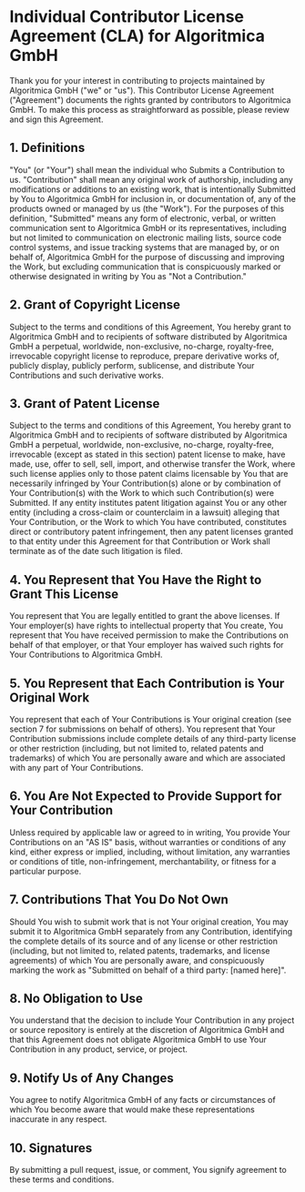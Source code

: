 # Individual Contributor License Agreement (CLA) for Algoritmica GmbH

Thank you for your interest in contributing to projects maintained by Algoritmica GmbH ("we" or "us"). This Contributor License Agreement ("Agreement") documents the rights granted by contributors to Algoritmica GmbH. To make this process as straightforward as possible, please review and sign this Agreement.

## 1. Definitions
"You" (or "Your") shall mean the individual who Submits a Contribution to us.
"Contribution" shall mean any original work of authorship, including any modifications or additions to an existing work, that is intentionally Submitted by You to Algoritmica GmbH for inclusion in, or documentation of, any of the products owned or managed by us (the "Work"). For the purposes of this definition, "Submitted" means any form of electronic, verbal, or written communication sent to Algoritmica GmbH or its representatives, including but not limited to communication on electronic mailing lists, source code control systems, and issue tracking systems that are managed by, or on behalf of, Algoritmica GmbH for the purpose of discussing and improving the Work, but excluding communication that is conspicuously marked or otherwise designated in writing by You as "Not a Contribution."

## 2. Grant of Copyright License
Subject to the terms and conditions of this Agreement, You hereby grant to Algoritmica GmbH and to recipients of software distributed by Algoritmica GmbH a perpetual, worldwide, non-exclusive, no-charge, royalty-free, irrevocable copyright license to reproduce, prepare derivative works of, publicly display, publicly perform, sublicense, and distribute Your Contributions and such derivative works.

## 3. Grant of Patent License
Subject to the terms and conditions of this Agreement, You hereby grant to Algoritmica GmbH and to recipients of software distributed by Algoritmica GmbH a perpetual, worldwide, non-exclusive, no-charge, royalty-free, irrevocable (except as stated in this section) patent license to make, have made, use, offer to sell, sell, import, and otherwise transfer the Work, where such license applies only to those patent claims licensable by You that are necessarily infringed by Your Contribution(s) alone or by combination of Your Contribution(s) with the Work to which such Contribution(s) were Submitted. If any entity institutes patent litigation against You or any other entity (including a cross-claim or counterclaim in a lawsuit) alleging that Your Contribution, or the Work to which You have contributed, constitutes direct or contributory patent infringement, then any patent licenses granted to that entity under this Agreement for that Contribution or Work shall terminate as of the date such litigation is filed.

## 4. You Represent that You Have the Right to Grant This License
You represent that You are legally entitled to grant the above licenses. If Your employer(s) have rights to intellectual property that You create, You represent that You have received permission to make the Contributions on behalf of that employer, or that Your employer has waived such rights for Your Contributions to Algoritmica GmbH.

## 5. You Represent that Each Contribution is Your Original Work
You represent that each of Your Contributions is Your original creation (see section 7 for submissions on behalf of others). You represent that Your Contribution submissions include complete details of any third-party license or other restriction (including, but not limited to, related patents and trademarks) of which You are personally aware and which are associated with any part of Your Contributions.

## 6. You Are Not Expected to Provide Support for Your Contribution
Unless required by applicable law or agreed to in writing, You provide Your Contributions on an "AS IS" basis, without warranties or conditions of any kind, either express or implied, including, without limitation, any warranties or conditions of title, non-infringement, merchantability, or fitness for a particular purpose.

## 7. Contributions That You Do Not Own
Should You wish to submit work that is not Your original creation, You may submit it to Algoritmica GmbH separately from any Contribution, identifying the complete details of its source and of any license or other restriction (including, but not limited to, related patents, trademarks, and license agreements) of which You are personally aware, and conspicuously marking the work as "Submitted on behalf of a third party: [named here]".

## 8. No Obligation to Use
You understand that the decision to include Your Contribution in any project or source repository is entirely at the discretion of Algoritmica GmbH and that this Agreement does not obligate Algoritmica GmbH to use Your Contribution in any product, service, or project.

## 9. Notify Us of Any Changes
You agree to notify Algoritmica GmbH of any facts or circumstances of which You become aware that would make these representations inaccurate in any respect.

## 10. Signatures
By submitting a pull request, issue, or comment, You signify agreement to these terms and conditions.
